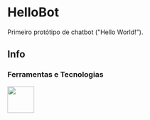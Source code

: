 # HelloBot

Primeiro protótipo de chatbot ("Hello World!").

## Info

### Ferramentas e Tecnologias

<img src="https://cdn.jsdelivr.net/gh/devicons/devicon/icons/tensorflow/tensorflow-original.svg" width="60" height="60"/>